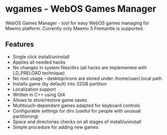 wgames - WebOS Games Manager
====================

WebOS Games Manager - tool for easy WebOS games managing for Maemo platform. Currently only Maemo 5 Fremantle is supported.


Features
---------------------

*  Single click install/uninstall
*  Applies all needed hacks
*  No changes in system files/dirs (all hacks are implemented with LD_PRELOAD technique)
*  No root usage - desktop/icons are stored under /home/user/.local path
*  Installs game (by default) into 32GB partition
*  Localization support
*  Written in C++ using Qt4
*  Allows to store/restore game saves
*  Multitouch-dependant games adapted for keyboard controls
*  Configurable settings for dirs (useful for people with unusual partitioning)
*  Space and directories checks on all stages of install/uninstall
*  Simple procedure for adding new games
